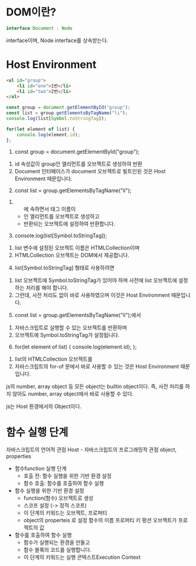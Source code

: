 # DOM이란?
```javascript
interface Document : Node
```
interface이며, Node interface를 상속받는다.

# Host Environment
```html
<ul id="group">
    <li id="one">1번</li>
    <li id="two">2번</li>
</ul>
```
```javascript
const group = document.getElementById("group");
const list = group.getElementsByTagName("li");
console.log(list[Symbol.toStringTag]);

for(let element of list) {
    console.log(element.id);
};
```
1. const group = document.getElementById("group");
1) id 속성값이 group인 엘리먼트를 오브젝트로 생성하여 반환
2) Document 인터페이스가 document 오브젝트로 빌트인된 것은 Host Environment 때문입니다.

2. const list = group.getElementsByTagName("li");
1) <ul id=group>에 속하면서 태그 이름이 <li>인 엘리먼트를 오브젝트로 생성하고
2) 반환되는 오브젝트에 설정하여 반환합니다.

3. console.log(list[Symbol.toStringTag]);
1) list 변수에 설정된 오브젝트 이름은 HTMLCollection이며
2) HTMLCollection 오브젝트는 DOM에서 제공합니다.

4. list[Symbol.toStringTag] 형태로 사용하려면
1) list 오브젝트에 Symbol.toStringTag가 있어야 하며 사전에 list 오브젝트에 설정하는 처리를 해야 합니다.
2) 그런데, 사전 처리도 없이 바로 사용하였으며 이것은 Host Environment 때문입니다.

5. const list = group.getElementsByTagName("li");에서
1) 자바스크립트로 실행할 수 있는 오브젝트를 반환하며
2) 오브젝트에 Symbol.toStringTag가 설정됩니다.

6. for(let element of list) { console.log(element.id); };
1) list의 HTMLCollection 오브젝트를
2) 자바스크립트의 for-of 문에서 바로 사용할 수 있는 것은 Host Environment 때문입니다.

js의 number, array object 등 모든 object는 builtin object이다.
즉, 사전 처리를 하지 않아도 number, array object에서 바로 사용할 수 있다.

js는 Host 환경에서의 Object이다.

# 함수 실행 단계

자바스크립트의 언어적 관점 Host -
자바스크립트의 프로그래밍적 관점 object, properties

+ 함수function 실행 단계
  + 호출 전: 함수 실행을 위한 기반 환경 설정
  + 함수 호출: 함수를 호출하여 함수 실행
+ 함수 실행을 위한 기반 환경 설정
  + function(함수) 오브젝트로 생성
  + 스코프 설정 (-> 정적 스코프)
  + 이 단계의 키워드는 오브젝트, 프로퍼티
  + object의 properteis 로 설정 함수의 이름 프로퍼티 키 펑션 오브젝트가 프로젝트의 값
+ 함수를 호출하여 함수 실행
  + 함수가 실행되는 환경을 만들고
  + 함수 블록의 코드를 실행합니다.
  + 이 단계의 키워드는 실행 콘텍스트Execution Context